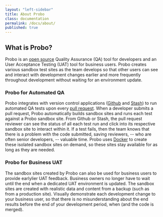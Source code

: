 ```yaml
---
layout: "left-sidebar"
title: About Probo
class: documentation
permalink: /docs/about/
published: true
---
```



## What is Probo?

Probo is an [open source](https://github.com/ProboCI/probo) Quality Assurance (QA) tool for developers and an User Acceptance Testing (UAT) tool for business users. Probo creates various sandbox test sites as the team develops so that other users can see and interact with development changes earlier and more frequently throughout development without waiting for an environment update.

### Probo for Automated QA

Probo integrates with version control applications ([Github](http://github.com/) and [Stash](https://www.atlassian.com/software/stash)) to run automated QA tests upon every [pull request](http://oss-watch.ac.uk/resources/pullrequest). When a developer submits a pull request, Probo automatically builds sandbox sites and runs each test against a Probo sandbox site. From Github or Stash, the pull request reviewer can see the status of all each test run and click into its respective sandbox site to interact within it. If a test fails, then the team knows that there is a problem with the code submitted, saving reviewers, -- who are often senior developers, -- valuable time. Probo uses [Docker](https://www.docker.com/) to create these isolated sandbox sites on demand, so these sites stay available for as long as they are needed.

### Probo for Business UAT

The sandbox sites created by Probo can also be used for business users to provide earlylier UAT feedback. Business owners no longer have to wait until the end when a dedicated UAT environment is updated. The sandbox sites are created with realistic data and content from a backup (such as  from a production site). Visually demonstrate each development change to your business user, so that there is no misunderstanding about the end results before the end of your development period, when (and the code is merged).
